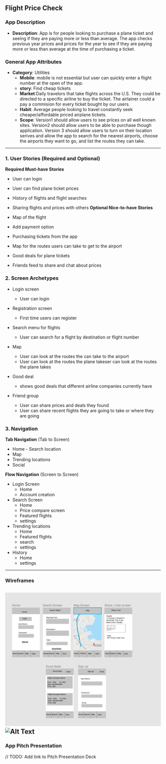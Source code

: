 ## Flight Price Check

### App Description
  - 
    **Description**: App is for people looking to purchase a plane ticket and seeing if they are paying more or less than average. The app checks previous year prices and prices for the year to see if they are paying more or less than average at the time of purchasing a ticket. 

### General App Attributes
- **Category**: Utilities
     - **Mobile**: mobile is not essential but user can quickly enter a flight number at the open of the app. 
     - **story**: Find cheap tickets
     - **Market**:Daily travelors that take flights across the U.S. They could be directed to a specific airline to buy the ticket. The airlainer could a pay a commision for every ticket bought by our users.
     - **Habit**: Average people looking to travel constantly seek cheaper/affordable priced airplane tickets.
     - **Scope**: Version1 should allow users to see prices on all well known sites. Version2 should allow users to be able to purchase though application. Version 3 should allow users to turn on their location serives and allow the app to search for the nearest airports, choose the airports they want to go, and list the routes they can take.


---



### 1. User Stories (Required and Optional)

**Required Must-have Stories**

 * User can login
 * User can find plane ticket prices
 * History of flights and flight searches
 * Sharing flights and prices with others
**Optional Nice-to-have Stories**

 * Map of the flight
 * Add payment option
 * Purchasing tickets from the app
 * Map for the routes users can take to get to the airport
 * Good deals for plane tickets
 * Friends feed to share and chat about prices

### 2. Screen Archetypes

 * Login screen
     * User can login
 * Registration screen
     * First time users can register
 * Search menu for flights
     * User can search for a flight by destination or flight number

 * Map
     * User can look at the routes the can take to the airport
     * User can look at the routes the plane takeser can look at the routes the plane takes

 * Good deal
     * shows good deals that different airline companies currently have
 * Friend group
     * User can share prices and deals they found
     * User can share recent flights they are going to take or where they are going

### 3. Navigation

**Tab Navigation** (Tab to Screen)

 * Home - Search location
 * Map 
 * Trending locations
 * Social

**Flow Navigation** (Screen to Screen)

 * Login Screen 
   * Home
   * Account creation
 * Search Screen
   * Home
   * Price compare screen
   * Featured flights
   * settings
 * Trending locations
   * Home
   * Featured flights
   * search
   * settings
 * History
   * Home
   * settings
  
---

### Wireframes

![alt text](https://github.com/Codepath-Group13IOS/App-Ideas/blob/master/Screen%20Shot%202018-12-01%20at%202.36.15%20PM.png)
![Alt Text](http://recordit.co/6EoZzJyNHx.gif)
---

### App Pitch Presentation
// TODO: Add link to Pitch Presentation Deck
